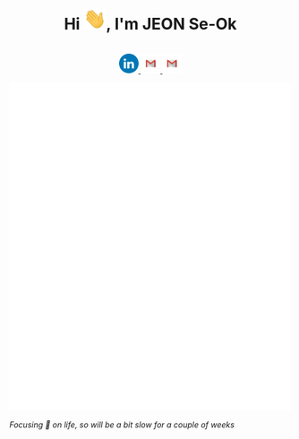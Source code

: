 ﻿<div align="center">
    <div class="brief intro">
        <h1>Hi <img src="https://raw.githubusercontent.com/ABSphreak/ABSphreak/master/gifs/Hi.gif" width="40px" />, I'm JEON Se-Ok</h1>
        <!-- <h3>Interested in Web Programming, Cybersecurity, Startup </h3> </p> -->
    </div>
    <p class="contact me">
        <br/>
        <a href="https://linkedin.com/in/seok-jeon">
            <img alt="LinkdeIN" width="35px" src="https://github.com/seokjeon/seokjeon/blob/master/assets/linkedin.svg" />
        </a>
        <a href="mailto:seokj.tech@gmail.com">
            <img alt="Mail" width="35px" src="https://github.com/seokjeon/seokjeon/blob/master/assets/gmail.svg" />
        </a>
        <a href="https://seokjeon.github.io">
            <img alt="Website" width="35px" src="https://github.com/seokjeon/seokjeon/blob/master/assets/gmail.svg" />
        </a>
    </p>

</div>

<img src="https://github.com/seokjeon/seokjeon/blob/master/github-metrics.svg" alt="Metrics">

<br/>

_Focusing 🎯 on life, so will be a bit slow for a couple of weeks_
